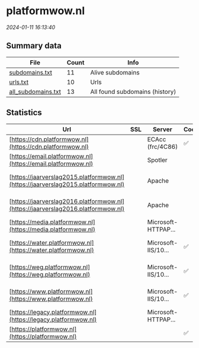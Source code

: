 # platformwow.nl
*2024-01-11 16:13:40*
## Summary data
| File       | Count | Info |
|------------|-------|------|
|[subdomains.txt](/data/platformwow.nl/subdomains.txt)|11|Alive subdomains|
|[urls.txt](/data/platformwow.nl/urls.txt)|10|Urls|
|[all_subdomains.txt](/data/platformwow.nl/all_subdomains.txt)|13|All found subdomains (history)|
## Statistics
| Url | SSL | Server | Cookie | HSTS | CSP | XFO | XXP | RP | Tech |Title |
|------------|-------|------|------|------|------|------|------|------|------|------|
|[https://cdn.platformwow.nl](https://cdn.platformwow.nl)| |ECAcc (frc/4C86)|:white_check_mark: |:white_check_mark: | |:white_check_mark: |:white_check_mark: |:white_check_mark: |Alpine.js Azure...|Platform WOW|
|[https://email.platformwow.nl](https://email.platformwow.nl)| |Spotler| |:white_check_mark: | | | |:white_check_mark: |HSTS||
|[https://jaarverslag2015.platformwow.nl](https://jaarverslag2015.platformwow.nl)| |Apache| | | | | |:white_check_mark: |Apache HTTP Serv...|404 Not Found|
|[https://jaarverslag2016.platformwow.nl](https://jaarverslag2016.platformwow.nl)| |Apache| | | | | |:white_check_mark: |Apache HTTP Serv...|404 Not Found|
|[https://media.platformwow.nl](https://media.platformwow.nl)| |Microsoft-HTTPAP...| | | | | |:white_check_mark: |Microsoft HTTPAP...||
|[https://water.platformwow.nl](https://water.platformwow.nl)| |Microsoft-IIS/10...|:white_check_mark: |:white_check_mark: | |:white_check_mark: |:white_check_mark: |:white_check_mark: |Azure HSTS IIS:1...|Document Moved|
|[https://weg.platformwow.nl](https://weg.platformwow.nl)| |Microsoft-IIS/10...|:white_check_mark: |:white_check_mark: | |:white_check_mark: |:white_check_mark: |:white_check_mark: |Azure HSTS IIS:1...|Document Moved|
|[https://www.platformwow.nl](https://www.platformwow.nl)| |Microsoft-IIS/10...|:white_check_mark: |:white_check_mark: | |:white_check_mark: |:white_check_mark: |:white_check_mark: |Azure HSTS IIS:1...|Document Moved|
|[https://legacy.platformwow.nl](https://legacy.platformwow.nl)| |Microsoft-HTTPAP...| | | | | |:white_check_mark: |Microsoft HTTPAP...|Not Found|
|[https://platformwow.nl](https://platformwow.nl)| ||:white_check_mark: |:white_check_mark: | |:white_check_mark: |:white_check_mark: |:white_check_mark: |Alpine.js Azure...|Platform WOW|